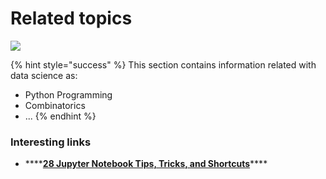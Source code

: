 # Related topics

![](https://media.giphy.com/media/O7ifqdHteyN7q/giphy.gif)

{% hint style="success" %}
This section contains information related with data science as: 

* Python Programming
* Combinatorics
* ...
{% endhint %}

### Interesting links

* \*\*\*\*[**28 Jupyter Notebook Tips, Tricks, and Shortcuts**](https://www.dataquest.io/blog/jupyter-notebook-tips-tricks-shortcuts/)\*\*\*\*

